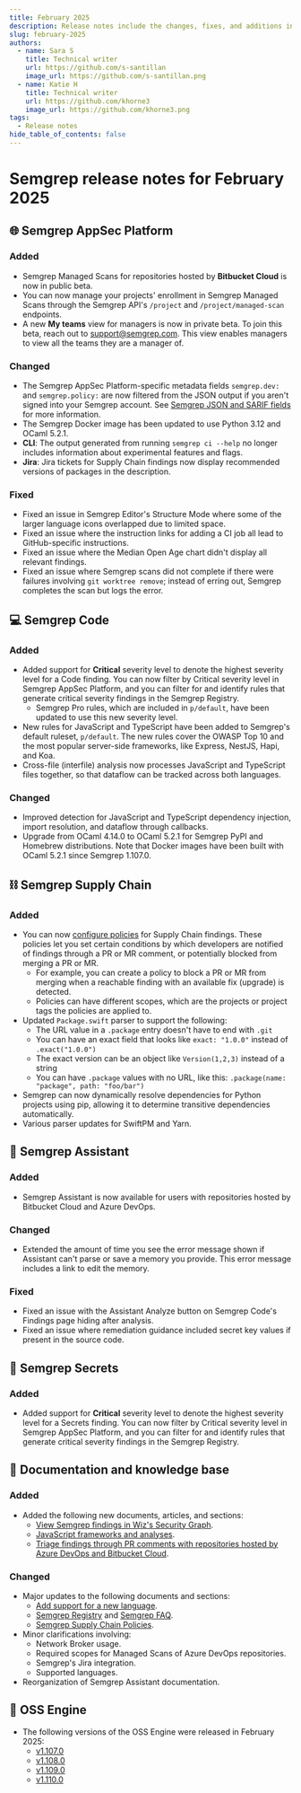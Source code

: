 ```yaml
---
title: February 2025
description: Release notes include the changes, fixes, and additions in specific versions of Semgrep.
slug: february-2025
authors:
  - name: Sara S
    title: Technical writer
    url: https://github.com/s-santillan
    image_url: https://github.com/s-santillan.png
  - name: Katie H
    title: Technical writer
    url: https://github.com/khorne3
    image_url: https://github.com/khorne3.png
tags: 
  - Release notes
hide_table_of_contents: false
---
```


# Semgrep release notes for February 2025

<!-- truncate -->

## 🌐 Semgrep AppSec Platform

### Added

- Semgrep Managed Scans for repositories hosted by **Bitbucket Cloud** is now in public beta.
- You can now manage your projects' enrollment in Semgrep Managed Scans through the Semgrep API's `/project` and `/project/managed-scan` endpoints.
- A new **My teams** view for managers is now in private beta. To join this beta, reach out to [<i class="fa-regular fa-envelope"></i> support@semgrep.com](mailto:support@semgrep.com). This view enables managers to view all the teams they are a manager of.

### Changed

- The Semgrep AppSec Platform-specific metadata fields `semgrep.dev:` and `semgrep.policy:` are now filtered from the JSON output if you aren't signed into your Semgrep account. See [Semgrep JSON and SARIF fields](https://semgrep.dev/docs/semgrep-appsec-platform/json-and-sarif#json) for more information.
- The Semgrep Docker image has been updated to use Python 3.12 and OCaml 5.2.1.
- **CLI**: The output generated from running `semgrep ci --help` no longer includes information about experimental features and flags.
- **Jira**: Jira tickets for Supply Chain findings now display recommended versions of packages in the description.

### Fixed

- Fixed an issue in Semgrep Editor's Structure Mode where some of the larger language icons overlapped due to limited space.
- Fixed an issue where the instruction links for adding a CI job all lead to GitHub-specific instructions.
- Fixed an issue where the Median Open Age chart didn't display all relevant findings.
- Fixed an issue where Semgrep scans did not complete if there were failures involving `git worktree remove`; instead of erring out, Semgrep completes the scan but logs the error.

## 💻 Semgrep Code

### Added

- Added support for **Critical** severity level to denote the highest severity level for a Code finding. You can now filter by Critical severity level in Semgrep AppSec Platform, and you can filter for and identify rules that generate critical severity findings in the Semgrep Registry. <!-- Copied this over from Secrets since these two notes are almost identical. -->
  - Semgrep Pro rules, which are included in `p/default`, have been updated to use this new severity level.
- New rules for JavaScript and TypeScript have been added to Semgrep's default ruleset, `p/default`. The new rules cover the OWASP Top 10 and the most popular server-side frameworks, like Express, NestJS, Hapi, and Koa.
- Cross-file (interfile) analysis now processes JavaScript and TypeScript files together, so that dataflow can be tracked across both languages.

### Changed

- Improved detection for JavaScript and TypeScript dependency injection, import resolution, and dataflow through callbacks.
- Upgrade from OCaml 4.14.0 to OCaml 5.2.1 for Semgrep PyPI and Homebrew distributions. Note that Docker images have been built with OCaml 5.2.1 since Semgrep 1.107.0.


## ⛓️ Semgrep Supply Chain

### Added

- You can now [configure policies](/semgrep-supply-chain/policies) for Supply Chain findings. These policies let you set certain conditions by which developers are notified of findings through a PR or MR comment, or potentially blocked from merging a PR or MR.
    - For example, you can create a policy to block a PR or MR from merging when a reachable finding with an available fix (upgrade) is detected.
    - Policies can have different scopes, which are the projects or project tags the policies are applied to.
- Updated `Package.swift` parser to support the following:
  - The URL value in a `.package` entry doesn't have to end with `.git`
  - You can have an exact field that looks like `exact: "1.0.0"` instead of `.exact("1.0.0")`
  - The exact version can be an object like `Version(1,2,3)` instead of a string
  - You can have `.package` values with no URL, like this: `.package(name: "package", path: "foo/bar")`
- Semgrep can now dynamically resolve dependencies for Python projects using pip, allowing it to determine transitive dependencies automatically. 
- Various parser updates for SwiftPM and Yarn.

## 🤖 Semgrep Assistant

### Added

- Semgrep Assistant is now available for users with repositories hosted by Bitbucket Cloud and Azure DevOps.

### Changed

- Extended the amount of time you see the error message shown if Assistant can't parse or save a memory you provide. This error message includes a link to edit the memory.

### Fixed

- Fixed an issue with the Assistant Analyze button on Semgrep Code's Findings page hiding after analysis.
- Fixed an issue where remediation guidance included secret key values if present in the source code.

## 🔐 Semgrep Secrets

### Added

- Added support for **Critical** severity level to denote the highest severity level for a Secrets finding. You can now filter by Critical severity level in Semgrep AppSec Platform, and you can filter for and identify rules that generate critical severity findings in the Semgrep Registry.

## 📝 Documentation and knowledge base

### Added

- Added the following new documents, articles, and sections:
    - [View Semgrep findings in Wiz's Security Graph](/semgrep-appsec-platform/wiz).
    - [JavaScript frameworks and analyses](/languages/javascript).
    - [Triage findings through PR comments with repositories hosted by Azure DevOps and Bitbucket Cloud](/semgrep-code/triage-remediation#triage-findings-through-pr-and-mr-comments).

### Changed

- Major updates to the following documents and sections:
    - [Add support for a new language](/contributing/adding-a-language).
    - [Semgrep Registry](/semgrep-code/glossary#registry-semgrep-registry) and [Semgrep FAQ](/faq/overview).
    - [Semgrep Supply Chain Policies](/semgrep-supply-chain/policies).
- Minor clarifications involving:
  - Network Broker usage.
  - Required scopes for Managed Scans of Azure DevOps repositories.
  - Semgrep's Jira integration.
  - Supported languages.
- Reorganization of Semgrep Assistant documentation.

## 🔧 OSS Engine

* The following versions of the OSS Engine were released in February 2025:
  * [<i class="fas fa-external-link fa-xs"></i>v1.107.0](https://github.com/semgrep/semgrep/releases/tag/v1.107.0)
  * [<i class="fas fa-external-link fa-xs"></i>v1.108.0](https://github.com/semgrep/semgrep/releases/tag/v1.108.0)
  * [<i class="fas fa-external-link fa-xs"></i>v1.109.0](https://github.com/semgrep/semgrep/releases/tag/v1.109.0)
  * [<i class="fas fa-external-link fa-xs"></i>v1.110.0](https://github.com/semgrep/semgrep/releases/tag/v1.110.0)
<!-- truncate -->

